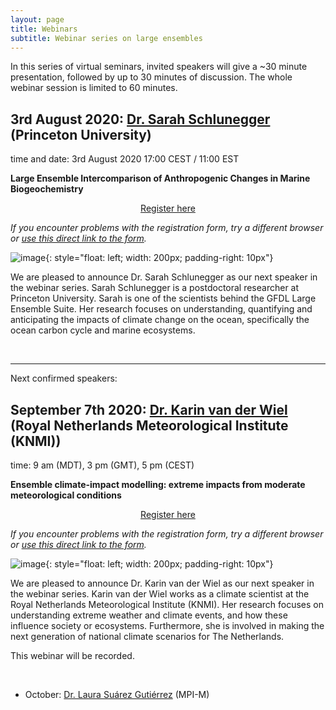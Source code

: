 ```yaml
---
layout: page
title: Webinars
subtitle: Webinar series on large ensembles
---
```


In this series of virtual seminars, invited speakers will give a ~30 minute presentation, followed by up to 30 minutes of discussion. The whole webinar session is limited to 60 minutes.


## 3rd August 2020: [Dr. Sarah Schlunegger](https://www.sarahschlunegger.com) (Princeton University)
time and date: 3rd August 2020 17:00 CEST / 11:00 EST

**Large Ensemble Intercomparison of Anthropogenic Changes in Marine Biogeochemistry**

<div style="text-align:center;">
<a class="btn btn-success" href="https://large-ensemble.github.io/webinars/registration3">Register here</a>
</div>

*If you encounter problems with the registration form, try a different browser or [use this direct link to the form](https://docs.google.com/forms/d/e/1FAIpQLSe7y7UuqB7juHBoDG5NQACdYScmPalE6PmqB6sUwRpJeB13fQ/viewform?usp=sf_link).*

![image](https://large-ensemble.github.io/pic_schlunegger.jpg){: style="float: left; width: 200px; padding-right: 10px"}

We are pleased to announce Dr. Sarah Schlunegger as our next speaker in the webinar series. Sarah Schlunegger is a postdoctoral researcher at Princeton University. Sarah is one of the scientists behind the GFDL Large Ensemble Suite. Her research focuses on understanding, quantifying and anticipating the impacts of climate change on the ocean, specifically the ocean carbon cycle and marine ecosystems.


<br>

---

Next confirmed speakers:

## September 7th 2020: [Dr. Karin van der Wiel](http://www.karinvanderwiel.nl/) (Royal Netherlands Meteorological Institute (KNMI))
time: 9 am (MDT), 3 pm (GMT), 5 pm (CEST)

**Ensemble climate-impact modelling: extreme impacts from moderate meteorological conditions**

<div style="text-align:center;">
<a class="btn btn-success" href="https://large-ensemble.github.io/webinars/registration4">Register here</a>
</div>

*If you encounter problems with the registration form, try a different browser or [use this direct link to the form](https://docs.google.com/forms/d/e/1FAIpQLSdCvJ1qgWBRX_GlCIboNcxLOtScWMOkPLYwpBxHtGKavkVnIQ/viewform?usp=sf_link).*

![image](http://www.karinvanderwiel.nl/Figures/Karin.jpg){: style="float: left; width: 200px; padding-right: 10px"}

We are pleased to announce Dr. Karin van der Wiel as our next speaker in the webinar series. Karin van der Wiel works as a climate scientist at the Royal Netherlands Meteorological Institute (KNMI). Her research focuses on understanding extreme weather and climate events, and how these influence society or ecosystems. Furthermore, she is involved in making the next generation of national climate scenarios for The Netherlands.

This webinar will be recorded.

<br>

- October: [Dr. Laura Suárez Gutiérrez](https://www.mpimet.mpg.de/en/staff/laura-suarez-gutierrez/) (MPI-M)
